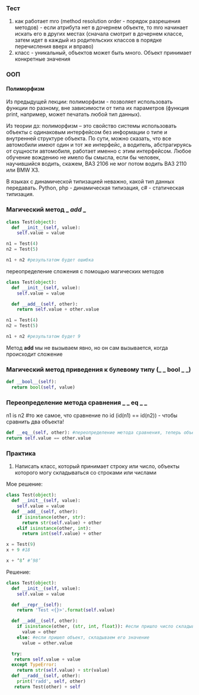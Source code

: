 ### Тест
1. как работает mro (method resolution order - порядок разрешения методов) - если атрибута нет в дочернем объекте, то mro начинает искать его в других местах (сначала смотрит в дочернем классе, затем идет в каждый из родительских классов в порядке перечисления вверх и вправо)
2. класс - уникальный, объектов может быть много. Объект принимает конкретные значения

### ООП

#### Полиморфизм

Из предыдущей лекции: полиморфизм - позволяет использовать функции по разному, вне зависимости от типа их параметров (функция print, например, может печатать любой тип данных).

Из теории дз: полиморфизм – это свойство системы использовать объекты с одинаковым интерфейсом без информации о типе и внутренней структуре объекта.
По сути, можно сказать, что все автомобили имеют один и тот же интерфейс, а водитель, абстрагируясь от сущности автомобиля, работает именно с этим интерфейсом. Любое обучение вождению не имело бы смысла, если бы человек, научившийся водить, скажем, ВАЗ 2106 не мог потом водить ВАЗ 2110 или BMW X3. 

В языках с динамической типизацией неважно, какой тип данных передавать. Python, php - динамическая типизация, c# - статическая типизация.

### Магический метод _ _add_ _
```python
class Test(object):
  def __init__(self, value):
    self.value = value

n1 = Test(4)
n2 = Test(5)

n1 + n2 #результатом будет ошибка
```
переопределение сложения с помощью магических методов
```python
class Test(object):
  def __init__(self, value):
    self.value = value

  def __add__(self, other):
    return self.value + other.value

n1 = Test(4)
n2 = Test(5)

n1 + n2 #результатом будет 9
```
Метод __add__ мы не вызываем явно, но он сам вызывается, когда происходит сложение

### Магический метод приведения к булевому типу (_ _ bool _ _)
```python
def __bool__(self):
  return bool(self, value)
```
### Переопределение метода сравнения _ _ eq _ _
n1 is n2 #то же самое, что сравнение по id (id(n1) == id(n2)) - чтобы сравнить два объекта!
```python
def __eq__(self, other): #переопределение метода сравнения, теперь объекты будут сравниваться по значению, а не по id
return self.value == other.value
```
### Практика
1. Написать класс, который принимает строку или число, объекты которого могу складываться со строками или числами

Мое решение:
```python
class Test(object):
  def __init__(self, value):
    self.value = value
  def __add__(self, other):
    if isinstance(other, str):
      return str(self.value) + other
    elif isinstance(other, int):
      return int(self.value) + other

x = Test(9)
x + 9 #18

x + ‘8’ #’98’
```
Решение:
```python
class Test(object):
  def __init__(self, value):
    self.value = value

  def __repr__(self):
    return 'Test <{}>'.format(self.value)

  def __add__(self, other):
    if isinstance(other, (str, int, float)): #если пришло число складываем само число
      value = other
    else: #если пришел объект, складываем его значение
      value = other.value

  try:
   return self.value + value
  except TypeError:
    return str(self.value) + str(value)
  def __radd__(self, other):
    print('radd', self, other)
   return Test(other) + self
```
